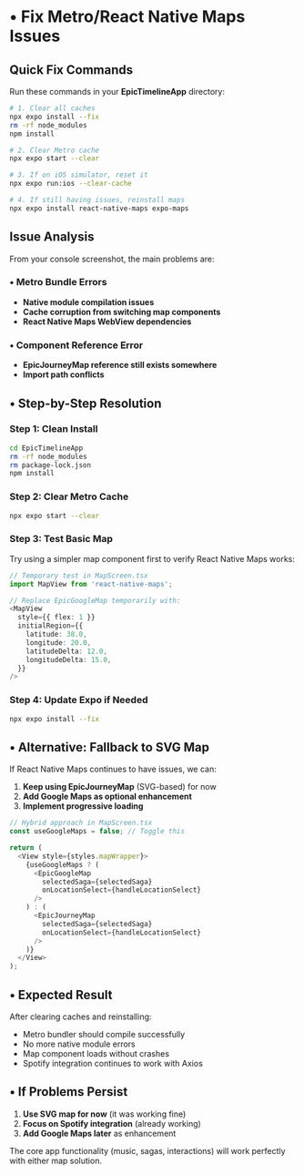 # • Fix Metro/React Native Maps Issues

## Quick Fix Commands

Run these commands in your **EpicTimelineApp** directory:

```bash
# 1. Clear all caches
npx expo install --fix
rm -rf node_modules
npm install

# 2. Clear Metro cache  
npx expo start --clear

# 3. If on iOS simulator, reset it
npx expo run:ios --clear-cache

# 4. If still having issues, reinstall maps
npx expo install react-native-maps expo-maps
```

## Issue Analysis

From your console screenshot, the main problems are:

### • Metro Bundle Errors
- **Native module compilation issues**
- **Cache corruption from switching map components**
- **React Native Maps WebView dependencies**

### • Component Reference Error  
- **EpicJourneyMap reference still exists somewhere**
- **Import path conflicts**

## • Step-by-Step Resolution

### Step 1: Clean Install
```bash
cd EpicTimelineApp
rm -rf node_modules
rm package-lock.json
npm install
```

### Step 2: Clear Metro Cache
```bash
npx expo start --clear
```

### Step 3: Test Basic Map
Try using a simpler map component first to verify React Native Maps works:

```typescript
// Temporary test in MapScreen.tsx
import MapView from 'react-native-maps';

// Replace EpicGoogleMap temporarily with:
<MapView
  style={{ flex: 1 }}
  initialRegion={{
    latitude: 38.0,
    longitude: 20.0,
    latitudeDelta: 12.0,
    longitudeDelta: 15.0,
  }}
/>
```

### Step 4: Update Expo if Needed
```bash
npx expo install --fix
```

## • Alternative: Fallback to SVG Map

If React Native Maps continues to have issues, we can:

1. **Keep using EpicJourneyMap** (SVG-based) for now
2. **Add Google Maps as optional enhancement**
3. **Implement progressive loading**

```typescript
// Hybrid approach in MapScreen.tsx
const useGoogleMaps = false; // Toggle this

return (
  <View style={styles.mapWrapper}>
    {useGoogleMaps ? (
      <EpicGoogleMap 
        selectedSaga={selectedSaga}
        onLocationSelect={handleLocationSelect}
      />
    ) : (
      <EpicJourneyMap 
        selectedSaga={selectedSaga}
        onLocationSelect={handleLocationSelect}
      />
    )}
  </View>
);
```

## • Expected Result

After clearing caches and reinstalling:
- Metro bundler should compile successfully
- No more native module errors
- Map component loads without crashes
- Spotify integration continues to work with Axios

## • If Problems Persist

1. **Use SVG map for now** (it was working fine)
2. **Focus on Spotify integration** (already working)
3. **Add Google Maps later** as enhancement

The core app functionality (music, sagas, interactions) will work perfectly with either map solution.
